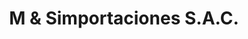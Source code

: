 ---
title: "M & Simportaciones S.A.C."
url: /lima/m-und-simportaciones-s-a-c/
shop: piezas de automóviles
---